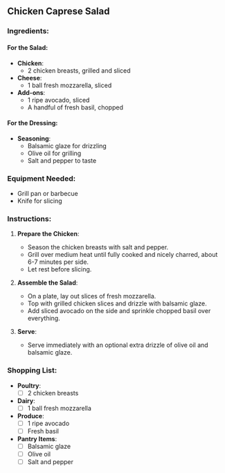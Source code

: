 ## Chicken Caprese Salad

### Ingredients:

#### For the Salad:
- **Chicken**:
  - 2 chicken breasts, grilled and sliced
- **Cheese**:
  - 1 ball fresh mozzarella, sliced
- **Add-ons**:
  - 1 ripe avocado, sliced
  - A handful of fresh basil, chopped

#### For the Dressing:
- **Seasoning**:
  - Balsamic glaze for drizzling
  - Olive oil for grilling
  - Salt and pepper to taste

### Equipment Needed:
- Grill pan or barbecue
- Knife for slicing

### Instructions:

1. **Prepare the Chicken**:
   - Season the chicken breasts with salt and pepper.
   - Grill over medium heat until fully cooked and nicely charred, about 6-7 minutes per side.
   - Let rest before slicing.

2. **Assemble the Salad**:
   - On a plate, lay out slices of fresh mozzarella.
   - Top with grilled chicken slices and drizzle with balsamic glaze.
   - Add sliced avocado on the side and sprinkle chopped basil over everything.

3. **Serve**:
   - Serve immediately with an optional extra drizzle of olive oil and balsamic glaze.

### Shopping List:

- **Poultry**:
  - [ ] 2 chicken breasts
- **Dairy**:
  - [ ] 1 ball fresh mozzarella
- **Produce**:
  - [ ] 1 ripe avocado
  - [ ] Fresh basil
- **Pantry Items**:
  - [ ] Balsamic glaze
  - [ ] Olive oil
  - [ ] Salt and pepper